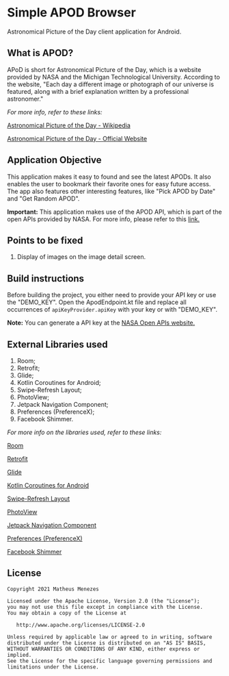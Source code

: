 # Simple APOD Browser
Astronomical Picture of the Day client application for Android.

## What is APOD?
APoD is short for Astronomical Picture of the Day, which is a website provided by NASA and 
the Michigan Technological University. According to the website, "Each day a different image or
photograph of our universe is featured, along with a brief explanation written by a professional
astronomer."

*For more info, refer to these links:*
<p><a href="https://en.wikipedia.org/wiki/Astronomy_Picture_of_the_Day">Astronomical Picture of the Day - Wikipedia</a></p>
<p><a href="https://apod.nasa.gov/apod/astropix.html">Astronomical Picture of the Day - Official Website</a></p>

## Application Objective
This application makes it easy to found and see the latest APODs. It also enables the user to 
bookmark their favorite ones for easy future access. The app also features other interesting 
features, like "Pick APOD by Date" and "Get Random APOD".

**Important:** 
This application makes use of the APOD API, which is part of the open APIs provided by NASA.
For more info, please refer to this <a href="https://api.nasa.gov/">link.</a>

## Points to be fixed
1. Display of images on the image detail screen.

## Build instructions
Before building the project, you either need to provide your API key or use the "DEMO_KEY".
Open the ApodEndpoint.kt file and replace all occurrences of ```apiKeyProvider.apiKey``` with your key or with "DEMO_KEY".

**Note:** You can generate a API key at the <a href="https://api.nasa.gov/">NASA Open APIs website.</a>

## External Libraries used 
1. Room;
2. Retrofit;
3. Glide;
4. Kotlin Coroutines for Android;
5. Swipe-Refresh Layout;
6. PhotoView;
7. Jetpack Navigation Component;
8. Preferences (PreferenceX);
9. Facebook Shimmer.

*For more info on the libraries used, refer to these links:*
<p><a href="https://developer.android.com/training/data-storage/room/">Room</a></p>
<p><a href="https://square.github.io/retrofit/">Retrofit</a></p>
<p><a href="https://github.com/bumptech/glide">Glide</a></p>
<p><a href="https://developer.android.com/kotlin/coroutines">Kotlin Coroutines for Android</a></p>
<p><a href="https://developer.android.com/jetpack/androidx/releases/swiperefreshlayout">Swipe-Refresh Layout</a></p>
<p><a href="https://github.com/Baseflow/PhotoView">PhotoView</a></p>
<p><a href="https://developer.android.com/guide/navigation/navigation-getting-started">Jetpack Navigation Component</a></p>
<p><a href="https://developer.android.com/jetpack/androidx/releases/preference/">Preferences (PreferenceX)</a></p>
<p><a href="https://facebook.github.io/shimmer-android/">Facebook Shimmer</a></p>

## License
```
Copyright 2021 Matheus Menezes

Licensed under the Apache License, Version 2.0 (the "License");
you may not use this file except in compliance with the License.
You may obtain a copy of the License at

   http://www.apache.org/licenses/LICENSE-2.0

Unless required by applicable law or agreed to in writing, software
distributed under the License is distributed on an "AS IS" BASIS,
WITHOUT WARRANTIES OR CONDITIONS OF ANY KIND, either express or implied.
See the License for the specific language governing permissions and
limitations under the License.
```
